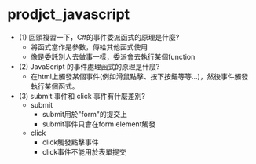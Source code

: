 # prodjct_javascript

- (1) 回頭複習一下，C#的事件委派函式的原理是什麼?
  - 將函式當作是參數，傳給其他函式使用
  - 像是委託別人去做事一樣，委派會去執行某個function
- (2) JavaScript 的事件處理函式的原理是什麼?
  - 在html上觸發某個事件(例如滑鼠點擊、按下按鈕等等...)，然後事件觸發執行某個函式。
- (3) submit 事件和 click 事件有什麼差別?
  - submit
    - submit用於"form"的提交上
    - submit事件只會在form element觸發
  - click
    - click觸發點擊事件
    - click事件不能用於表單提交
